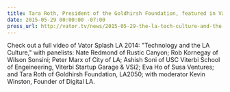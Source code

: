 ```yaml
---
title: Tara Roth, President of the Goldhirsh Foundation, featured in Vator TV
date: 2015-05-29 00:00:00 -07:00
press_url: http://vator.tv/news/2015-05-29-the-la-tech-culture-and-the-talent-pool-challenge
---
```


Check out a full video of Vator Splash LA 2014: "Technology and the LA Culture," with panelists: Nate Redmond of Rustic Canyon; Rob Kornegay of Wilson Sonsini; Peter Marx of City of LA; Ashish Soni of USC Viterbi School of Engeineering, Viterbi Startup Garage & VSi2; Eva Ho of Susa Ventures; and Tara Roth of Goldhirsh Foundation, LA2050; with moderator Kevin Winston, Founder of Digital LA.
